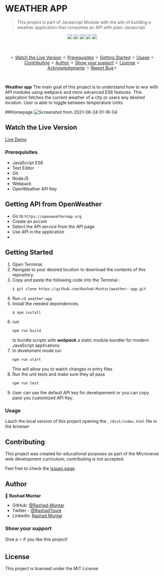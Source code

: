 # WEATHER APP 

> This project is part of Javascript Module with the aim of building a weather application that consumes an API with plain Javascript

<p align="center">
    <a href="https://img.shields.io/badge/Microverse-blueviolet" alt="Contributors">
        <img src="https://img.shields.io/badge/Microverse-blueviolet" /></a>
    <a href="https://www.javascript.com/" alt="JS">
        <img src="https://img.shields.io/badge/javaScript-ES6-yellow" /></a>
    <a href="https://webpack.js.org//" alt="Webpack">
        <img src="https://img.shields.io/badge/Webpack.js-5.21.2-blue" /></a>
    <a href="https://eslint.org/" alt="Eslint">
        <img src="https://img.shields.io/badge/eslint-6.8.0-red" /></a>
    <a href="https://stylelint.io/" alt="Stylelint">
        <img src="https://img.shields.io/badge/Stylelint-13.3.x-green" /></a>
</p>

<p align="center">
    <br />
    <br />&#10023;
    <a href="#Prerequisites">Watch the Live Version</a> &#10023;
    <a href="#Prerequisites">Prerequisites</a> &#10023;
    <a href="#Getting-Started">Getting Started</a> &#10023;
    <a href="#Usage">Usage</a> &#10023;
    <a href="#Contributing">Contributing</a> &#10023;
    <a href="#Author">Author</a> &#10023;
    <a href="#Show-your-support">Show your support</a> &#10023;
    <a href="#License">License</a> &#10023;
    <a href="#Acknowledgments">Acknowledgments</a> &#10023;
    <a href="https://github.com/Rashad-Muntar/to-do">Report Bug</a>&#10023;

</p>

<br/>

<b>Weather app</b> The main goal of this project is to understand how to wor with API modules using webpack and more advanced ES6 features. This application fetches the current weather of a city or users any desired location. User is able to toggle between temperature Units

##Homepage
![Screenshot from 2021-06-24 01-16-04](https://user-images.githubusercontent.com/58520480/123187521-dbe8b080-d489-11eb-8e64-dae686742992.png)


## Watch the Live Version

[Live Demo](https://rashad-muntar.github.io/weather--app/)

### Prerequisites

- JavaScript ES6
- Text Editor
- Git
- NodeJS
- Webpack
- OpenWeather API Key

## Getting API from OpenWeather
- Go to `https://openweathermap.org`
- Create an accont
- Select the API service from the API page
- Use API in the application
- 
## Getting Started
1. Open Terminal.
2. Navigate to your desired location to download the contents of this repository.
3. Copy and paste the following code into the Terminal :
   ```bash
   $ git clone https://github.com/Rashad-Muntar/weather--app.git
   ```
4. Run `cd weather-app`
5. Install the needed dependencies 
    ```bash
    $ npm install
    ```
6. run
    ```bash
    npm run build
    ``` 
    to bundle scripts with **_webpack_** a static module bundler for modern JavaScript applications
7. In develoment mode run 
    ```bash
    npm run start
    ```
    This will allow you to watch changes in entry files
8. Run the unit tests and make sure they all pass
    ```bash
    npm run test
    ```
9. User can use the default API key for developement or you can copy pase you customized API Key.

### Usage
Lauch the local version of this project opening the `./dist/index.html` file in the browser

## Contributing

This project was created for educational purposes as part of the Microverse web development curriculum; contributing is not accepted.

Feel free to check the [issues page](https://github.com/Rashad-Muntar/to-do/issues).

## Author

👤 **Rashad Muntar**

- GitHub: [@Rashad-Muntar](https://github.com/Rashad-Muntar)
- Twitter - [@RashadToure](https://twitter.com/RashadToure)
- LinkedIn: [Rashad Muntar](https://www.linkedin.com/in/rashad-muntar/)

### Show your support

Give a ⭐️ if you like this project!

## License


This project is licensed under the MIT License
